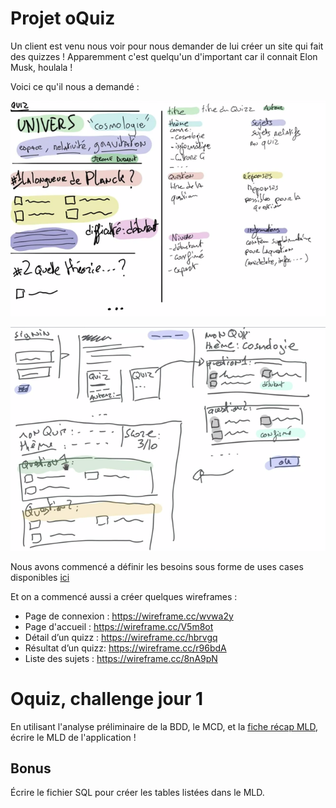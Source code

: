 # Projet oQuiz

Un client est venu nous voir pour nous demander de lui créer un site qui fait des quizzes ! Apparemment c'est quelqu'un d'important car il connait Elon Musk, houlala !

Voici ce qu'il nous a demandé :

![DemandesClient1](docs/demandes_client_1.png)

![DemandesClient2](docs/demandes_client2.png)

Nous avons commencé a définir les besoins sous forme de uses cases disponibles [ici](uses_cases.md)

Et on a commencé aussi a créer quelques wireframes : 

 - Page de connexion : https://wireframe.cc/wvwa2y
 - Page d'accueil : https://wireframe.cc/V5m8ot
 - Détail d’un quizz : https://wireframe.cc/hbrvgq
 - Résultat d’un quizz: https://wireframe.cc/r96bdA
 - Liste des sujets : https://wireframe.cc/8nA9pN

# Oquiz, challenge jour 1

En utilisant l'analyse préliminaire de la BDD, le MCD, et la [fiche récap MLD](https://github.com/O-clock-Alumni/fiches-recap/blob/master/bdd/conception-04-mld.md), écrire le MLD de l'application !

## Bonus

Écrire le fichier SQL pour créer les tables listées dans le MLD.